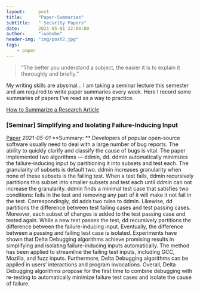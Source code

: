 ```yaml
---
layout:     post
title:      "Paper-Summaries"
subtitle:   " Security Papers"
date:       2021-05-01 22:00:00
author:     "luobobo"
header-img: "img/post2.jpg"
tags:
    - paper
---
```


> “The better you understand a subject, the easier it is to explain it thoroughly and briefly.”

My writing skills are abysmal... I am taking a seminar lecture this semester and am required to write paper summaries every week. Here I record some summaries of papers I've read as a way to practice.

[How to Summarize a Research Article ](https://writingcenter.uconn.edu/wp-content/uploads/sites/593/2014/06/How_to_Summarize_a_Research_Article1.pdf)


### [Seminar] Simplifying and Isolating Failure-Inducing Input
[Paper](https://hiper.cis.udel.edu/lp/lib/exe/fetch.php/courses/other-delta-zellertse.pdf)
*2021-05-01*
**Summary: **
 Developers of popular open-source software usually need to deal with a large number of bug reports. The ability to quickly clarify and classify the cause of bugs is vital. 
The paper implemented two algorithms — ddmin, dd. ddmin automatically minimizes the failure-inducing input by partitioning it into subsets and test each. The granularity of subsets is default two. ddmin increases granularity when none of these subsets is the failing test. When a test fails, ddmin recursively partitions this subset into smaller subsets and test each until ddmin can not increase the granularity. ddmin finds a minimal test case that satisfies two conditions: fails in the test and removing any part of it will make it not fail in the test. Correspondingly, dd adds two rules to ddmin. Likewise, dd partitions the difference between test failing cases and test passing cases. Moreover, each subset of changes is added to the test passing case and tested again. While a new test passes the test, dd recursively partitions the difference between the failure-inducing input. Eventually, the difference between a passing and failing test case is isolated. 
Experiments have shown that Delta Debugging algorithms achieve promising results in simplifying and isolating failure-inducing inputs automatically. The method has been applied to streamline the failing test inputs, including GCC, Mozilla, and fuzz inputs. Furthermore, Delta Debugging algorithms can be applied in users’ interactions and program invocations. 
Overall, Delta Debugging algorithms propose for the first time to combine debugging with re-testing to automatically minimize failure test cases and isolate the cause of failure.